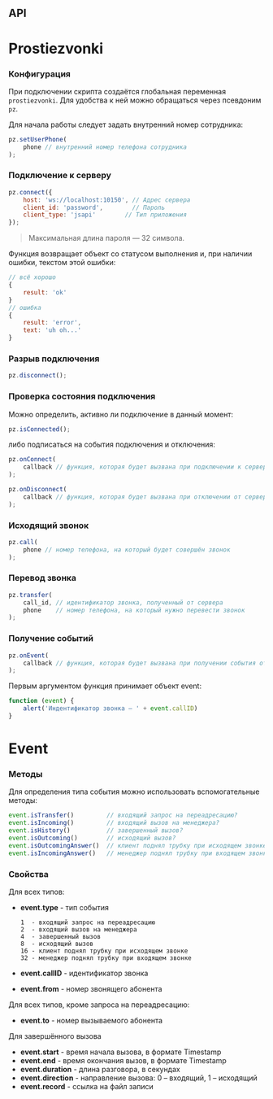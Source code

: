API
---

Prostiezvonki
=============

### Конфигурация

При подключении скрипта создаётся глобальная переменная `prostiezvonki`. Для удобства к ней можно обращаться через псевдоним `pz`.

Для начала работы следует задать внутренний номер сотрудника:

```js
pz.setUserPhone(
    phone // внутренний номер телефона сотрудника
);
```

### Подключение к серверу

```js
pz.connect({
    host: 'ws://localhost:10150', // Адрес сервера
    client_id: 'password',        // Пароль
    client_type: 'jsapi'        // Тип приложения
});
```

> Максимальная длина пароля — 32 символа.

Функция возвращает объект со статусом выполнения и, при наличии ошибки, текстом этой ошибки:

```js
// всё хорошо
{
    result: 'ok'
}
// ошибка
{
    result: 'error',
    text: 'uh oh...'
}
```

### Разрыв подключения

```js
pz.disconnect();
```

### Проверка состояния подключения

Можно определить, активно ли подключение в данный момент:

```js
pz.isConnected();
```

либо подписаться на события подключения и отключения:

```js
pz.onConnect(
    callback // функция, которая будет вызвана при подключении к серверу
);

pz.onDisconnect(
    callback // функция, которая будет вызвана при отключении от сервера
);
```

### Исходящий звонок

```js
pz.call(
    phone // номер телефона, на который будет совершён звонок
);
```

### Перевод звонка

```js
pz.transfer(
    call_id, // идентификатор звонка, полученный от сервера
    phone    // номер телефона, на который нужно перевести звонок
);
```

### Получение событий

```js
pz.onEvent(
    callback // функция, которая будет вызвана при получении события от сервера
);
```

Первым аргументом функция принимает объект event:

```js
function (event) {
	alert('Индентификатор звонка — ' + event.callID)
}
```

Event
=====

### Методы

Для определения типа события можно использовать вспомогательные методы:

```js
event.isTransfer()         // входящий запрос на переадресацию?
event.isIncoming()         // входящий вызов на менеджера?
event.isHistory()          // завершенный вызов?
event.isOutcoming()        // исходящий вызов?
event.isOutcomingAnswer()  // клиент поднял трубку при исходящем звонке?
event.isIncomingAnswer()   // менеджер поднял трубку при входящем звонке?
```

### Свойства

Для всех типов:

* **event.type** - тип события

	```
	1  - входящий запрос на переадресацию
	2  - входящий вызов на менеджера
    4  - завершенный вызов
    8  - исходящий вызов
    16 - клиент поднял трубку при исходящем звонке
	32 - менеджер поднял трубку при входящем звонке
	```

* **event.callID** - идентификатор звонка
* **event.from** - номер звонящего абонента

Для всех типов, кроме запроса на переадресацию:

* **event.to** - номер вызываемого абонента

Для завершённого вызова

* **event.start** - время начала вызова, в формате Timestamp
* **event.end** - время окончания вызов, в формате Timestamp
* **event.duration** - длина разговора, в секундах
* **event.direction** - направление вызова: 0 – входящий, 1 – исходящий
* **event.record** - ссылка на файл записи
